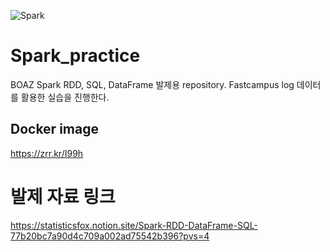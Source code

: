 ![Spark](https://miro.medium.com/v2/resize:fit:1400/format:webp/1*nzQpvE6QdEsPpBwhnXDqQg.png)
# Spark_practice
BOAZ Spark RDD, SQL, DataFrame 발제용 repository. Fastcampus log 데이터를 활용한 실습을 진행한다.

## Docker image
https://zrr.kr/I99h


# 발제 자료 링크
https://statisticsfox.notion.site/Spark-RDD-DataFrame-SQL-77b20bc7a90d4c709a002ad75542b396?pvs=4
